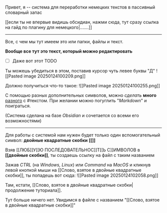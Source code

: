 Привет, я -- система для переработки немецких текстов в пассивный словарный запас

[[если ты не впервые видишь обсидиан, нажми сюда, тут сразу ссылка на гайд по плагину для немецкого|.......]] 

---
Все, с чем мы тут имеем это или папки, файлы и текст. 
   

**Вообще все тут это текст, который можно редактировать**
- [ ] Даже вот этот TODO

Ты можешь убедиться в этом, поставив курсор чуть левее буквы "Д"  ![[Pasted image 20250124100209.png]]

Должно получиться что-то такое:
![[Pasted image 20250124100255.png]]

С помощью разных дополнительных символов, можно *сделать* **много** [разного](https://www.youtube.com/watch?v=dQw4w9WgXcQ) c #текстом. При желании можно погуглить "*Markdown*" и поиграться.

(Система сделана на базе *Obsidian* и сочетается со всеми его возможностями)

---
Для работы с системой нам нужен будет только один вспомогательный символ: **двойные квадратные скобки** **\[\[]]**

Взяв [[ЛЮБ]]У[[Ю ПОСЛЕДОВАТЕЛЬНОС]]Т[[Ь С]]ИМВОЛОВ  в **\[\[двойные скобки]]**,
ты создаешь ссылку на файл с таким названием

Зажав *CTRL* (на *Windows, Linux*) или *Command* на *MacOS* и кликнув левой кнопкой мыши на [[Слово, взятое в двойные квадратные скобки]], ты попадешь вот сюда:
![[Pasted image 20250124102058.png]]

Там, кстати, [[Слово, взятое в двойные квадратные скобки|продолжение туториала]]. 

Тут больше ничего нет. Увидимся в файле с названием "[[Слово, взятое в двойные квадратные скобки]]"



